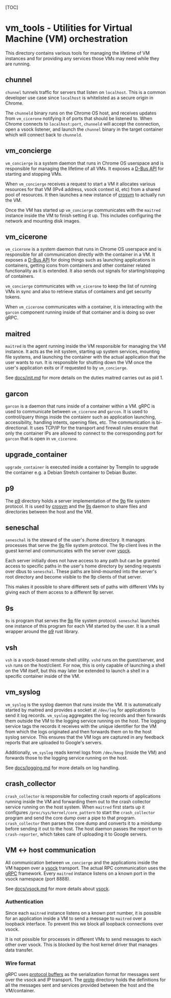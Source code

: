 [TOC]

# vm_tools - Utilities for Virtual Machine (VM) orchestration

This directory contains various tools for managing the lifetime of VM instances
and for providing any services those VMs may need while they are running.

## chunnel

`chunnel` tunnels traffic for servers that listen on `localhost`. This is a
common developer use case since `localhost` is whitelisted as a secure origin
in Chrome.

The `chunneld` binary runs on the Chrome OS host, and receives updates from
`vm_cicerone` notifying it of ports that should be listened to. When Chrome
connects to `localhost:port`, `chunneld` will accept the connection, open a
vsock listener, and launch the `chunnel` binary in the target container which
will connect back to `chunneld`.

## vm_concierge

`vm_concierge` is a system daemon that runs in Chrome OS userspace and is
responsible for managing the lifetime of all VMs.  It exposes a [D-Bus
API](https://chromium.googlesource.com/chromiumos/platform/system_api/+/master/dbus/vm_concierge/)
for starting and stopping VMs.

When `vm_concierge` receives a request to start a VM it allocates various
resources for that VM (IPv4 address, vsock context id, etc) from a shared pool
of resources.  It then launches a new instance of [crosvm] to actually run the
VM.

Once the VM has started up `vm_concierge` communicates with the `maitred`
instance inside the VM to finish setting it up.  This includes configuring the
network and mounting disk images.

## vm_cicerone

`vm_cicerone` is a system daemon that runs in Chrome OS userspace and is
responsible for all communication directly with the container in a VM. It
exposes a [D-Bus API](https://chromium.googlesource.com/chromiumos/platform/system_api/+/master/dbus/vm_cicerone)
for doing things such as launching applications in containers, getting icons
from containers and other container related functionality as it is extended. It
also sends out signals for starting/stopping of containers.

`vm_concierge` communicates with `vm_cicerone` to keep the list of running VMs
in sync and also to retrieve status of containers and get security tokens.

When `vm_cicerone` communicates with a container, it is interacting with the
`garcon` component running inside of that container and is doing so over gRPC.

## maitred

`maitred` is the agent running inside the VM responsible for managing
the VM instance.  It acts as the init system, starting up system services,
mounting file systems, and launching the container with the actual application
that the user wants to run.  It is responsible for shutting down the VM once the
user's application exits or if requested to by `vm_concierge`.

See [docs/init.md](docs/init.md) for more details on the duties maitred carries
out as pid 1.

## garcon

`garcon` is a daemon that runs inside of a container within a VM. gRPC is used
to communicate between `vm_cicerone` and `garcon`. It is used to control/query
things inside the contaienr such as application launching, accessibility,
handling intents, opening files, etc. The communication is bi-directional. It
uses TCP/IP for the transport and firewall rules ensure that only the container
IPs are allowed to connect to the corresponding port for `garcon` that is open
in `vm_cicerone`.

## upgrade_container

`upgrade_container` is executed inside a container by Tremplin to upgrade the
container e.g. a Debian Stretch container to Debian Buster.

## p9

The [p9](p9/) directory holds a server implementation of the [9p] file system
protocol.  It is used by [crosvm] and the [9s](#9s) daemon to share files and
directories between the host and the VM.

## seneschal

`seneschal` is the steward of the user's /home directory. It manages processes
that serve the [9p] file system protocol. The 9p client lives in the guest
kernel and communicates with the server over [vsock].

Each server initially does not have access to any path but can be
granted access to specific paths in the user's home directory by sending
requests over dbus to `seneschal`. These paths are bind-mounted into
the server's root directory and become visible to the 9p clients of that
server.

This makes it possible to share different sets of paths with different
VMs by giving each of them access to a different 9p server.

## 9s

`9s` is program that serves the [9p] file system protocol.  `seneschal` launches
one instance of this program for each VM started by the user.  It is a small
wrapper around the [p9](#p9) rust library.

## vsh

`vsh` is a vsock-based remote shell utility. `vshd` runs on the guest/server,
and `vsh` runs on the host/client. For now, this is only capable of launching
a shell on the VM itself, but this may later be extended to launch a shell in
a specific container inside of the VM.

## vm_syslog

`vm_syslog` is the syslog daemon that runs inside the VM.  It is automatically
started by maitred and provides a socket at `/dev/log` for applications to send
it log records.  `vm_syslog` aggregates the log records and then forwards them
outside the VM to the logging service running on the host.  The logging service
tags the records it receives with the unique identifier for the VM from which
the logs originated and then forwards them on to the host syslog service.  This
ensures that the VM logs are captured in any feedback reports that are uploaded
to Google's servers.

Additionally, `vm_syslog` reads kernel logs from `/dev/kmsg` (inside the VM)
and forwards those to the logging service running on the host.

See [docs/logging.md](docs/logging.md) for more details on log handling.

## crash_collector

`crash_collector` is responsible for collecting crash reports of applications
running inside the VM and forwarding them out to the crash collector service
running on the host system.  When `maitred` first starts up it configures
`/proc/sys/kernel/core_pattern` to start the `crash_collector` program and send
the core dump over a pipe to that program.  `crash_collector` then parses the
core dump and converts it to a minidump before sending it out to the host.
The host daemon passes the report on to `crash-reporter`, which takes care of
uploading it to Google servers.

## VM <-> host communication

All communication between `vm_concierge` and the applications inside the VM
happen over a [vsock] transport. The actual RPC communication uses the
[gRPC](http://grpc.io) framework. Every `maitred` instance listens on a known
port in the vsock namespace (port 8888).

See [docs/vsock.md](docs/vsock.md) for more details about [vsock].

### Authentication

Since each `maitred` instance listens on a known port number, it is possible for
an application inside a VM to send a message to `maitred` over a loopback
interface.  To prevent this we block all loopback connections over vsock.

It is not possible for processes in different VMs to send messages to each other
over vsock.  This is blocked by the host kernel driver that manages data
transfer.

### Wire format

gRPC uses [protocol buffers](https://developers.google.com/protocol-buffers) as
the serialization format for messages sent over the vsock and IP transport.  The
[proto](proto/) directory holds the definitions for all the messages sent and
services provided between the host and the VM/container.


[9p]: http://man.cat-v.org/plan_9/5/0intro
[crosvm]: https://chromium.googlesource.com/chromiumos/platform/crosvm
[vsock]: https://lwn.net/Articles/695981/
